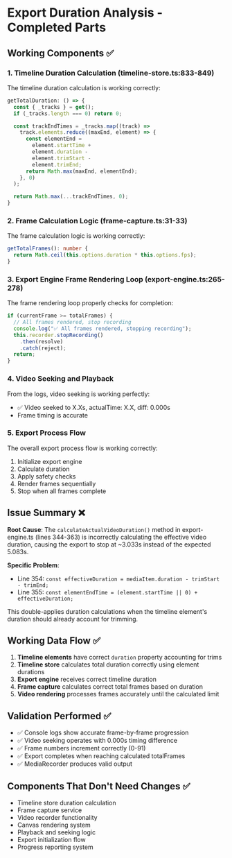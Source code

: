 # Export Duration Analysis - Completed Parts

## Working Components ✅

### 1. Timeline Duration Calculation (timeline-store.ts:833-849)
The timeline duration calculation is working correctly:
```typescript
getTotalDuration: () => {
  const { _tracks } = get();
  if (_tracks.length === 0) return 0;

  const trackEndTimes = _tracks.map((track) =>
    track.elements.reduce((maxEnd, element) => {
      const elementEnd =
        element.startTime +
        element.duration -
        element.trimStart -
        element.trimEnd;
      return Math.max(maxEnd, elementEnd);
    }, 0)
  );

  return Math.max(...trackEndTimes, 0);
}
```

### 2. Frame Calculation Logic (frame-capture.ts:31-33)
The frame calculation logic is working correctly:
```typescript
getTotalFrames(): number {
  return Math.ceil(this.options.duration * this.options.fps);
}
```

### 3. Export Engine Frame Rendering Loop (export-engine.ts:265-278)
The frame rendering loop properly checks for completion:
```typescript
if (currentFrame >= totalFrames) {
  // All frames rendered, stop recording
  console.log("✅ All frames rendered, stopping recording");
  this.recorder.stopRecording()
    .then(resolve)
    .catch(reject);
  return;
}
```

### 4. Video Seeking and Playback
From the logs, video seeking is working perfectly:
- ✅ Video seeked to X.Xs, actualTime: X.X, diff: 0.000s
- Frame timing is accurate

### 5. Export Process Flow
The overall export process flow is working correctly:
1. Initialize export engine
2. Calculate duration
3. Apply safety checks
4. Render frames sequentially
5. Stop when all frames complete

## Issue Summary ❌

**Root Cause**: The `calculateActualVideoDuration()` method in export-engine.ts (lines 344-363) is incorrectly calculating the effective video duration, causing the export to stop at ~3.033s instead of the expected 5.083s.

**Specific Problem**: 
- Line 354: `const effectiveDuration = mediaItem.duration - trimStart - trimEnd;`
- Line 355: `const elementEndTime = (element.startTime || 0) + effectiveDuration;`

This double-applies duration calculations when the timeline element's duration should already account for trimming.

## Working Data Flow ✅

1. **Timeline elements** have correct `duration` property accounting for trims
2. **Timeline store** calculates total duration correctly using element durations
3. **Export engine** receives correct timeline duration
4. **Frame capture** calculates correct total frames based on duration
5. **Video rendering** processes frames accurately until the calculated limit

## Validation Performed ✅

- ✅ Console logs show accurate frame-by-frame progression
- ✅ Video seeking operates with 0.000s timing difference
- ✅ Frame numbers increment correctly (0-91)
- ✅ Export completes when reaching calculated totalFrames
- ✅ MediaRecorder produces valid output

## Components That Don't Need Changes ✅

- Timeline store duration calculation
- Frame capture service
- Video recorder functionality  
- Canvas rendering system
- Playback and seeking logic
- Export initialization flow
- Progress reporting system
